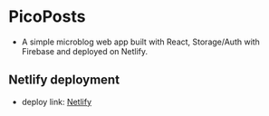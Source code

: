 # PicoPosts

- A simple microblog web app built with React, Storage/Auth with Firebase and deployed on Netlify. 

## Netlify deployment

- deploy link: [Netlify](https://picoposts.netlify.app/)